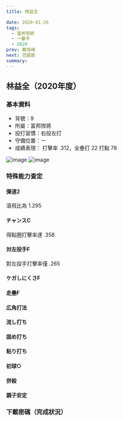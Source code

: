 ```yaml
---
title: 林益全

date: 2020-01-26
tags:
  - 富邦悍將
  - 一壘手
  - 2020
prev: 戴培峰
next: 范國宸
summary: 
---
```


## 林益全（2020年度）

### 基本資料
- 背號：9
- 所屬：富邦悍將
- 投打習慣：右投左打
- 守備位置：ㄧ
- 成績表現： 打擊率 .312，全壘打 22 打點 78 

![image](https://i.imgur.com/QeRkeKO.jpg)
![image](https://i.imgur.com/mNlFm0d.jpg)

### 特殊能力查定
#### 彈道2
滾飛比為 1.295
#### チャンスC
得點圈打擊率達 .358
#### 対左投手F
對左投手打擊率僅 .265
#### ケガしにくさF
#### 走壘F
#### 広角打法
#### 流し打ち
#### 固め打ち
#### 粘り打ち
#### 初球○
#### 併殺
#### 調子安定

### 下載密碼（完成狀況）

